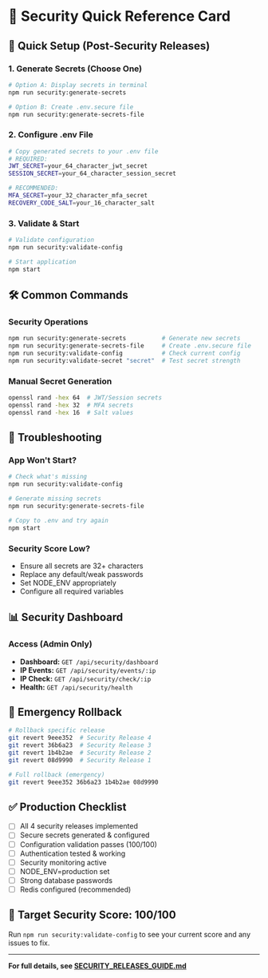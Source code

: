 # 🔐 Security Quick Reference Card

## 🚀 Quick Setup (Post-Security Releases)

### 1. Generate Secrets (Choose One)
```bash
# Option A: Display secrets in terminal
npm run security:generate-secrets

# Option B: Create .env.secure file
npm run security:generate-secrets-file
```

### 2. Configure .env File
```bash
# Copy generated secrets to your .env file
# REQUIRED:
JWT_SECRET=your_64_character_jwt_secret
SESSION_SECRET=your_64_character_session_secret

# RECOMMENDED:
MFA_SECRET=your_32_character_mfa_secret
RECOVERY_CODE_SALT=your_16_character_salt
```

### 3. Validate & Start
```bash
# Validate configuration
npm run security:validate-config

# Start application
npm start
```

## 🛠️ Common Commands

### Security Operations
```bash
npm run security:generate-secrets          # Generate new secrets
npm run security:generate-secrets-file     # Create .env.secure file
npm run security:validate-config           # Check current config
npm run security:validate-secret "secret"  # Test secret strength
```

### Manual Secret Generation
```bash
openssl rand -hex 64  # JWT/Session secrets
openssl rand -hex 32  # MFA secrets
openssl rand -hex 16  # Salt values
```

## 🚨 Troubleshooting

### App Won't Start?
```bash
# Check what's missing
npm run security:validate-config

# Generate missing secrets
npm run security:generate-secrets-file

# Copy to .env and try again
npm start
```

### Security Score Low?
- Ensure all secrets are 32+ characters
- Replace any default/weak passwords
- Set NODE_ENV appropriately
- Configure all required variables

## 📊 Security Dashboard

### Access (Admin Only)
- **Dashboard:** `GET /api/security/dashboard`
- **IP Events:** `GET /api/security/events/:ip`
- **IP Check:** `GET /api/security/check/:ip`  
- **Health:** `GET /api/security/health`

## 🔄 Emergency Rollback

```bash
# Rollback specific release
git revert 9eee352  # Security Release 4
git revert 36b6a23  # Security Release 3
git revert 1b4b2ae  # Security Release 2
git revert 08d9990  # Security Release 1

# Full rollback (emergency)
git revert 9eee352 36b6a23 1b4b2ae 08d9990
```

## ✅ Production Checklist

- [ ] All 4 security releases implemented
- [ ] Secure secrets generated & configured
- [ ] Configuration validation passes (100/100)
- [ ] Authentication tested & working
- [ ] Security monitoring active
- [ ] NODE_ENV=production set
- [ ] Strong database passwords
- [ ] Redis configured (recommended)

## 🎯 Target Security Score: 100/100

Run `npm run security:validate-config` to see your current score and any issues to fix.

---
**For full details, see [SECURITY_RELEASES_GUIDE.md](./SECURITY_RELEASES_GUIDE.md)**